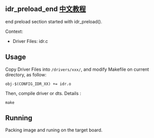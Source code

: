 idr_preload_end [中文教程](https://biscuitos.github.io/blog/IDR_idr_preload_end/)
----------------------------------

end preload section started with idr_preload().

Context:

* Driver Files: idr.c

## Usage

Copy Driver Files into `/drivers/xxx/`, and modify Makefile on current 
directory, as follow:

```
obj-$(CONFIG_IDR_XX) += idr.o
```

Then, compile driver or dts. Details :

```
make
```

## Running

Packing image and runing on the target board.
